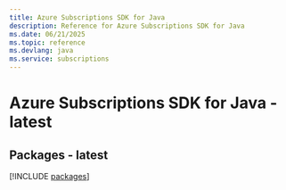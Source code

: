 ```yaml
---
title: Azure Subscriptions SDK for Java
description: Reference for Azure Subscriptions SDK for Java
ms.date: 06/21/2025
ms.topic: reference
ms.devlang: java
ms.service: subscriptions
---
```

# Azure Subscriptions SDK for Java - latest
## Packages - latest
[!INCLUDE [packages](subscriptions-index.md)]